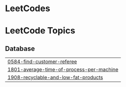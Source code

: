 # LeetCodes
<!---LeetCode Topics Start-->
# LeetCode Topics
## Database
|  |
| ------- |
| [0584-find-customer-referee](https://github.com/JackieNeoCEG/LeetCodes/tree/master/0584-find-customer-referee) |
| [1801-average-time-of-process-per-machine](https://github.com/JackieNeoCEG/LeetCodes/tree/master/1801-average-time-of-process-per-machine) |
| [1908-recyclable-and-low-fat-products](https://github.com/JackieNeoCEG/LeetCodes/tree/master/1908-recyclable-and-low-fat-products) |
<!---LeetCode Topics End-->